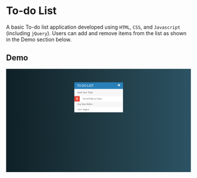 # To-do List
A basic To-do list application developed using `HTML`, `CSS`, and `Javascript` (including `jQuery`). Users can add and remove items from the list as shown in the Demo section below.

## Demo
![demo](/page.PNG)
